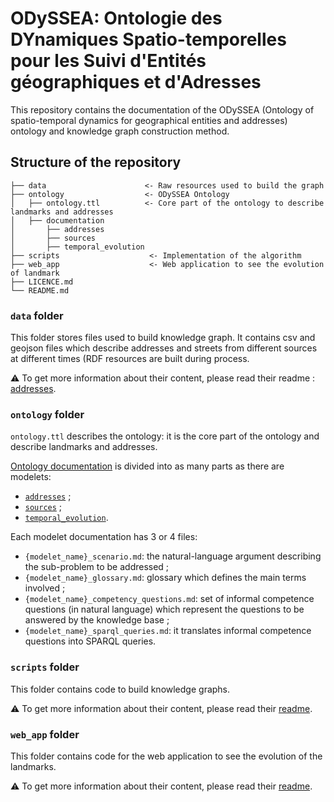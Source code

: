 # ODySSEA: Ontologie des DYnamiques Spatio-temporelles pour les Suivi d'Entités géographiques et d'Adresses

This repository contains the documentation of the ODySSEA (Ontology of spatio-temporal dynamics for geographical entities and addresses) ontology and knowledge graph construction method.

## Structure of the repository
```
├── data                      <- Raw resources used to build the graph
├── ontology                  <- ODySSEA Ontology
│   ├── ontology.ttl          <- Core part of the ontology to describe landmarks and addresses
│   ├── documentation
│       ├── addresses
│       ├── sources
│       ├── temporal_evolution
├── scripts                    <- Implementation of the algorithm
├── web_app                    <- Web application to see the evolution of landmark
├── LICENCE.md
└── README.md
```

### `data` folder

This folder stores files used to build knowledge graph. It contains csv and geojson files which describe addresses and streets from different sources at different times (RDF resources are built during process.

⚠️ To get more information about their content, please read their readme : [addresses](data/README.md).

### `ontology` folder
`ontology.ttl` describes the ontology: it is the core part of the ontology and describe landmarks and addresses.

[Ontology documentation](ontology/documentation) is divided into as many parts as there are modelets:
* [`addresses`](ontology/documentation/addresses) ;
* [`sources`](ontology/documentation/sources) ;
* [`temporal_evolution`](ontology/documentation/temporal_evolution).

Each modelet documentation has 3 or 4 files:
* `{modelet_name}_scenario.md`: the natural-language argument describing the sub-problem to be addressed ;
* `{modelet_name}_glossary.md`: glossary which defines the main terms involved ;
* `{modelet_name}_competency_questions.md`: set of informal competence questions (in natural language) which represent the questions to be answered by the knowledge base ;
* `{modelet_name}_sparql_queries.md`: it translates informal competence questions into SPARQL queries.

### `scripts` folder
This folder contains code to build knowledge graphs.

⚠️ To get more information about their content, please read their [readme](scripts/README.md).

### `web_app` folder
This folder contains code for the web application to see the evolution of the landmarks.

⚠️ To get more information about their content, please read their [readme](web_app/README.md).